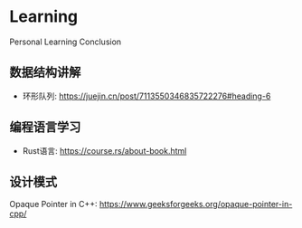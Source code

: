 # Learning
Personal Learning Conclusion


## 数据结构讲解
- 环形队列: https://juejin.cn/post/7113550346835722276#heading-6

## 编程语言学习
- Rust语言: https://course.rs/about-book.html

## 设计模式
Opaque Pointer in C++: https://www.geeksforgeeks.org/opaque-pointer-in-cpp/
